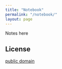 ```yaml
---
title: "Notebook"
permalink: "/notebook/"
layout: page
---
```


Notes here

## License

[public domain](http://unlicense.org/)
